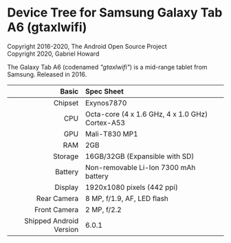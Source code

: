 # Device Tree for Samsung Galaxy Tab A6 (gtaxlwifi)

Copyright 2016-2020, The Android Open Source Project  
Copyright 2020, Gabriel Howard 

The Galaxy Tab A6 (codenamed _"gtaxlwifi"_) is a mid-range tablet from Samsung.
Released in 2016.

Basic        | Spec Sheet
------------:|:-------------------------
Chipset      | Exynos7870
CPU          | Octa-core (4 x 1.6 GHz, 4 x 1.0 GHz) Cortex-A53
GPU          | Mali-T830 MP1
RAM          | 2GB
Storage      | 16GB/32GB (Expansible with SD)
Battery      | Non-removable Li-Ion 7300 mAh battery
Display      | 1920x1080 pixels (442 ppi)
Rear Camera  | 8 MP, f/1.9, AF, LED flash
Front Camera | 2 MP, f/2.2
Shipped Android Version | 6.0.1
